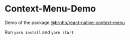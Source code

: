 # Context-Menu-Demo
Demo of the package [@brnho/react-native-context-menu](https://github.com/brnho/react-native-context-menu)

Run `yarn install` and `yarn start`
